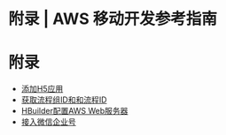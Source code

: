 # 附录 | AWS 移动开发参考指南

# 附录

  * [添加H5应用](<add-h5.html>)
  * [获取流程组ID和和流程ID](<get-processid.html>)
  * [HBuilder配置AWS Web服务器](<hbuilder-webserver.html>)
  * [接入微信企业号](<weixin-qy.html>)